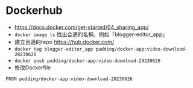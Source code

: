 # Dockerhub

- https://docs.docker.com/get-started/04_sharing_app/
- `docker image ls` 找出合適的名稱，例如「blogger-editor_app」
- 建立合適的repo https://hub.docker.com/
- `docker tag blogger-editor_app pudding/docker-app:video-download-20230626`
- `docker push pudding/docker-app:video-download-20230626`
- 修改Dockerfile 

````
FROM pudding/docker-app:video-download-20230626
````